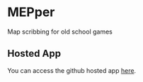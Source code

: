 # MEPper
Map scribbing for old school games



## Hosted App
You can access the github hosted app [here](https://moltenhead.github.io/MEPper/).
